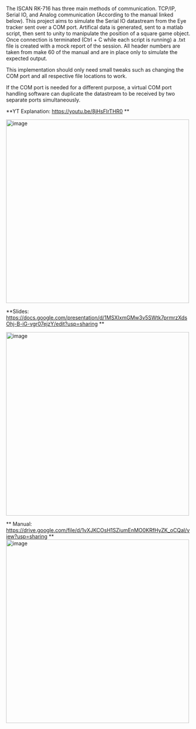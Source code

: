 The ISCAN RK-716 has three main methods of communication. TCP/IP, Serial IO, and Analog communication (According to the manual linked below). 
This project aims to simulate the Serial IO datastream from the Eye tracker sent over a COM port. 
Artifical data is generated, sent to a matlab script, then sent to unity to manipulate the position of a square game object. 
Once connection is terminated (Ctrl + C while each script is running) a .txt file is created with a mock report of the session. 
All header numbers are taken from make 60 of the manual and are in place only to simulate the expected output. 

This implementation should only need small tweaks such as changing the COM port and all respective file locations to work.

If the COM port is needed for a different purpose, a virtual COM port handling software can duplicate the datastream to be 
received by two separate ports simultaneously. 

**YT Explanation: https://youtu.be/8jHsFIrTHR0  **

<img width="500" alt="image" src="https://github.com/user-attachments/assets/6bbb57a6-d8c3-4488-9634-f44092fad651" />


**Slides: https://docs.google.com/presentation/d/1MSXIxmGMw3v5SWtk7prmrzXdsOhj-B-iG-vgr07ejzY/edit?usp=sharing **

<img width="500" alt="image" src="https://github.com/user-attachments/assets/bc8eb3a2-8995-4b5e-9c1e-d9441efe65e7" />


**
Manual: https://drive.google.com/file/d/1vXJKCOsH1SZiumEnMO0KRfHyZK_oCQal/view?usp=sharing ** 
<img width="500" alt="image" src="https://github.com/user-attachments/assets/2ab788a7-5ef3-48dd-96c1-60df3b9a8c4f" />
